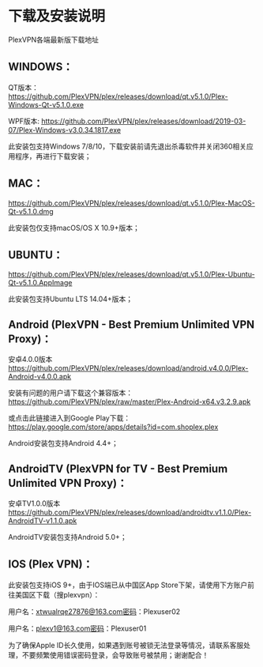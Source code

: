 # 下载及安装说明
PlexVPN各端最新版下载地址

## WINDOWS：

QT版本：
https://github.com/PlexVPN/plex/releases/download/qt.v5.1.0/Plex-Windows-Qt-v5.1.0.exe

WPF版本:
https://github.com/PlexVPN/plex/releases/download/2019-03-07/Plex-Windows-v3.0.34.1817.exe

此安装包支持Windows 7/8/10，下载安装前请先退出杀毒软件并关闭360相关应用程序，再进行下载安装；

## MAC：
https://github.com/PlexVPN/plex/releases/download/qt.v5.1.0/Plex-MacOS-Qt-v5.1.0.dmg

此安装包仅支持macOS/OS X 10.9+版本；

## UBUNTU：
https://github.com/PlexVPN/plex/releases/download/qt.v5.1.0/Plex-Ubuntu-Qt-v5.1.0.AppImage

此安装包支持Ubuntu LTS 14.04+版本；

## Android (PlexVPN - Best Premium Unlimited VPN Proxy)：
安卓4.0.0版本 https://github.com/PlexVPN/plex/releases/download/android.v4.0.0/Plex-Android-v4.0.0.apk

安装有问题的用户请下载这个兼容版本：
https://github.com/PlexVPN/plex/raw/master/Plex-Android-x64.v3.2.9.apk

或点击此链接进入到Google Play下载：
https://play.google.com/store/apps/details?id=com.shoplex.plex

Android安装包支持Android 4.4+；

## AndroidTV (PlexVPN for TV - Best Premium Unlimited VPN Proxy)：
安卓TV1.0.0版本 https://github.com/PlexVPN/plex/releases/download/androidtv.v1.1.0/Plex-AndroidTV-v1.1.0.apk

AndroidTV安装包支持Android 5.0+；

## IOS (Plex VPN)：
此安装包支持iOS 9+，由于IOS端已从中国区App Store下架，请使用下方账户前往美国区下载（搜plexvpn）：

用户名：xtwualrqe27876@163.com密码：Plexuser02

用户名：plexv1@163.com密码：Plexuser01

为了确保Apple ID长久使用，如果遇到账号被锁无法登录等情况，请联系客服处理，不要频繁使用错误密码登录，会导致账号被禁用；谢谢配合！
